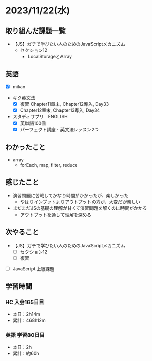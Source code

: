 # 2023/11/22(水)

## 取り組んだ課題一覧

- 【JS】ガチで学びたい人のためのJavaScriptメカニズム
  - セクション12
    - LocalStorageとArray

## 英語

- [x] mikan

- キク英文法
  - [x] 復習 Chapter11章末, Chapter12導入, Day33
  - [x] Chapter12章末, Chapter13導入, Day34

- スタディサプリ　ENGLISH
  - [x] 英単語100個
  - [x] パーフェクト講座・英文法レッスン2つ

## わかったこと

- array
  - forEach, map, filter, reduce

## 感じたこと

- 演習問題に苦戦してかなり時間がかかったが、楽しかった
  - やはりインプットよりアウトプットの方が、大変だが楽しい
- まだまだJSの基礎の理解が甘くて演習問題を解くのに時間がかかる
  - アウトプットを通して理解を深める

## 次やること

- 【JS】ガチで学びたい人のためのJavaScriptメカニズム
  - [ ] セクション12
  - [ ] 復習

- [ ] JavaScript 上級課題

## 学習時間

### HC 入会165日目

- 本日：2h14m
- 累計：468h12m

### 英語 学習80日目

- 本日：2h
- 累計：約60h
